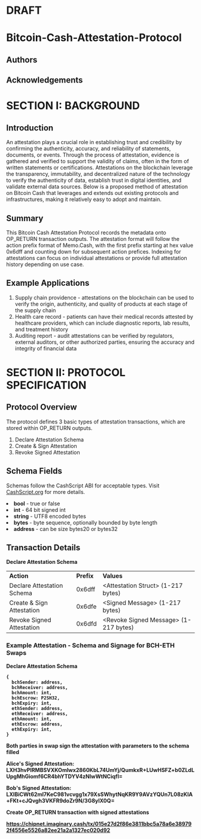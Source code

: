 # DRAFT
# Bitcoin-Cash-Attestation-Protocol

## Authors

## Acknowledgements

# SECTION I: BACKGROUND
## Introduction
An attestation plays a crucial role in establishing trust and credibility by confirming the authenticity, accuracy, and reliability of statements, documents, or events. Through the process of attestation, evidence is gathered and verified to support the validity of claims, often in the form of written statements or certifications. Attestations on the blockchain leverage the transparency, immutability, and decentralized nature of the technology to verify the authenticity of data, establish trust in digital identities, and validate external data sources. Below is a proposed method of attestation on Bitcoin Cash that leverages and extends out existing protocols and infrastructures, making it relatively easy to adopt and maintain.

## Summary
This Bitcoin Cash Attestation Protocol records the metadata onto OP_RETURN transaction outputs. The attestation format will follow the action prefix format of Memo.Cash, with the first prefix starting at hex value 0x6dff and counting down for subsequent action prefices. Indexing for attestations can focus on individual attestations or provide full attestation history depending on use case.

## Example Applications
1) Supply chain providence - attestations on the blockchain can be used to verify the origin, authenticity, and quality of products at each stage of the supply chain
2) Health care record - patients can have their medical records attested by healthcare providers, which can include diagnostic reports, lab results, and treatment history
3) Auditing report - audit attestations can be verified by regulators, external auditors, or other authorized parties, ensuring the accuracy and integrity of financial data

# SECTION II: PROTOCOL SPECIFICATION
## Protocol Overview
The protocol defines 3 basic types of attestation transactions, which are stored within OP_RETURN outputs. 
1) Declare Attestation Schema
2) Create & Sign Attestation
3) Revoke Signed Attestation

## Schema Fields
Schemas follow the CashScript ABI for acceptable types. Visit [CashScript.org](https://cashscript.org/docs/language/types) for more details.
<li><b>bool</b> - true or false</li>
<li><b>int</b> - 64 bit signed int</li>
<li><b>string</b> - UTF8 encoded bytes</li>
<li><b>bytes</b> - byte sequence, optionally bounded by byte length</li>
<li><b>address</b> - can be size bytes20 or bytes32</li>

## Transaction Details
<b>Declare Attestation Schema<b>

<table>
  <tr>
    <td><b>Action</b></td>
    <td><b>Prefix</b></td>
    <td><b>Values</b></td>
  </tr>
  <tr>
    <td>Declare Attestation Schema</td>
    <td>0x6dff</td>
    <td>&lt;Attestation Struct&gt; (1-217 bytes)</td>
  </tr>
  <tr>
    <td>Create & Sign Attestation</td>
    <td>0x6dfe</td>
    <td>&lt;Signed Message&gt; (1-217 bytes)</td>
  </tr>
  <tr>
    <td>Revoke Signed Attestation</td>
    <td>0x6dfd</td>
    <td>&lt;Revoke Signed Message&gt; (1-217 bytes)</td>
  </tr>
</table>

### Example Attestation - Schema and Signage for BCH-ETH Swaps
Declare Attestation Schema
```
{
  bchSender: address,
  bchReceiver: address,
  bchAmount: int,
  bchEscrow: P2SH32,
  bchExpiry: int,
  ethSender: address,
  ethReceiver: address,
  ethAmount: int,
  ethEscrow: address,
  ethExpiry: int,
}
```
Both parties in swap sign the attestation with parameters to the schema filled

Alice's Signed Attestation: LXH3hvPIRMBSVXKOmIwx2860KbL74UmYj/QumkxR+LUwHSFZ+b0ZLdLUpgMhGiomf6CR4bhYTDYV4zNlwWtNCiqfI=

Bob's Signed Attestation: LXIBiCWt62mI7KeC981vcvgg1x79XsSWhytNqKR9Y9AVzYQUn7L08zKlA+FKt+cJQvgh3VKFR9doZr9N/3G8ylX0Q=

Create OP_RETURN transaction with signed attestations

https://chipnet.imaginary.cash/tx/015e27d2f86e3811bbc5a78a6e389792f4556e5526a82ee21a2a1327ec020d92

